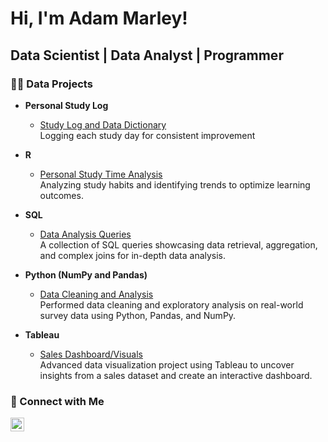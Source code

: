 # Hi, I'm Adam Marley!    
## Data Scientist | Data Analyst | Programmer 

### 👨‍💻 Data Projects 
    
- **Personal Study Log**
  - [Study Log and Data Dictionary](https://github.com/marleyad/personal_study_log)  
  Logging each study day for consistent improvement

- **R**
  - [Personal Study Time Analysis](https://github.com/marleyad/studydata)  
  Analyzing study habits and identifying trends to optimize learning outcomes.

- **SQL**  
  - [Data Analysis Queries](https://github.com/marleyad/SQL-Exercises)  
  A collection of SQL queries showcasing data retrieval, aggregation, and complex joins for in-depth data analysis.

- **Python (NumPy and Pandas)**
  - [Data Cleaning and Analysis](https://github.com/marleyad/data_cleaning/tree/main)  
    Performed data cleaning and exploratory analysis on real-world survey data using Python, Pandas, and NumPy.

- **Tableau**
  - [Sales Dashboard/Visuals](https://github.com/marleyad/tableauproject/tree/main)  
  Advanced data visualization project using Tableau to uncover insights from a sales dataset and create an interactive dashboard.

### 🤳 Connect with Me

[<img align="left" alt="Adam Marley | LinkedIn" width="22px" src="https://cdn.jsdelivr.net/npm/simple-icons@v3/icons/linkedin.svg" />][linkedin]

[linkedin]: https://www.linkedin.com/in/adam-marley/
